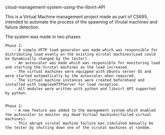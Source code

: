 cloud-management-system-using-the-libvirt-API

This is a Virtual Machine management project made as part of CS695, intended to automate the process of the spawning of Virutal machines and failure detection.

The system was made in two phases
	
	Phase 1:
		- A simple HTTP load generator was made which was responsible for distributing load evenly on the existing Virutal machines(Load could be dynamically changed by the tester).
		- An autoscaler was made which was responsible for monitoring load and starting the Virutal machines as the load increased.
		- The virtual machines were equipped with Ubuntu server OS and were started automatically by the autoscaler when required.
		- The virtual machine instances were created beforehand and installed with ComplexHTTPServer for load reception. 
		- All modules were written with python and libvirt API supported by python.


	Phase 2:
		- A new feature was added to the management system which enabled the autoscaler to monitor any dead Virtual machines(failed virtual machines).
		- This abrupt virutal machine failure was simulated manually be the tester by shutting down one of the virutal machines at random.
